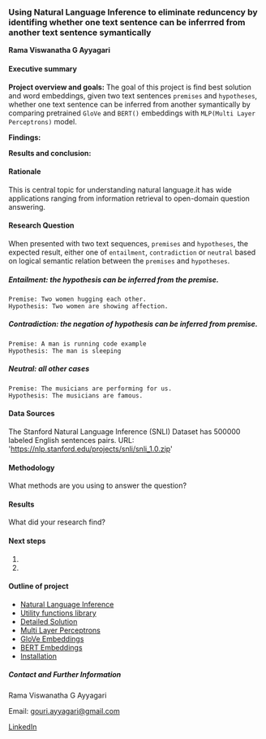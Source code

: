 ### Using Natural Language Inference to eliminate reduncency by identifing whether one text sentence can be inferrred from another text sentence symantically 

**Rama Viswanatha G Ayyagari**

#### Executive summary

**Project overview and goals:** The goal of this project is find best solution and word embeddings, given two text sentences `premises` and `hypotheses`, whether one text sentence can be inferred from another symantically by comparing pretrained `GloVe` and `BERT()` embeddings with `MLP(Multi Layer Perceptrons)` model.

**Findings:**

**Results and conclusion:**


#### Rationale
This is central topic for understanding natural language.it has wide applications ranging from information retrieval to open-domain question answering.

#### Research Question
When presented with two text sequences, `premises` and `hypotheses`, the expected result, either one of `entailment`, `contradiction` or `neutral` based on logical semantic relation between the `premises` and `hypotheses`.

##### Entailment: the hypothesis can be inferred from the premise.
    Premise: Two women hugging each other.
    Hypothesis: Two women are showing affection.
##### Contradiction: the negation of hypothesis can be inferred from premise.
    Premise: A man is running code example
    Hypothesis: The man is sleeping
##### Neutral: all other cases
    Premise: The musicians are performing for us.
    Hypothesis: The musicians are famous.

#### Data Sources
The Stanford Natural Language Inference (SNLI) Dataset has 500000 labeled English sentences pairs. URL: 'https://nlp.stanford.edu/projects/snli/snli_1.0.zip'

#### Methodology
What methods are you using to answer the question?

#### Results
What did your research find?

#### Next steps
1.
2.

#### Outline of project

- [Natural Language Inference](nli.ipynb)
- [Utility functions library](utilities.ipynb)
- [Detailed Solution](SOLUTION.md)
- [Multi Layer Perceptrons](MLP.md)
- [GloVe Embeddings](GLOVE.md)
- [BERT Embeddings](BERT.md)
- [Installation](INSTALLATION.md)


##### Contact and Further Information

Rama Viswanatha G Ayyagari

Email: gouri.ayyagari@gmail.com 

[LinkedIn](https://www.linkedin.com/in/ramaayyagari/)